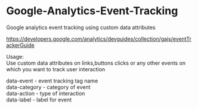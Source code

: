 Google-Analytics-Event-Tracking
===============================

Google analytics event tracking using custom data attributes

https://developers.google.com/analytics/devguides/collection/gajs/eventTrackerGuide

Usage:<br/>
Use custom data attributes on links,buttons clicks or any other events on which you want to track user interaction<br/>

data-event - event tracking tag name<br/>
data-category - category of event<br/>
data-action - type of interaction<br/>
data-label - label for event<br/>
